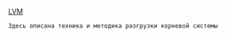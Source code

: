 [LVM](https://habr.com/ru/articles/67283/)
```
Здесь описана техника и методика разгрузки корневой системы
```
